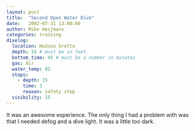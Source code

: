 ```yaml
---
layout: post
title:  "Second Open Water Dive"
date:   2002-07-31 13:00:00
author: Mike Heijmans
categories: training
divelog:
  location: Hudson Grotto
  depth: 35 # must be in feet
  bottom_time: 45 # must be a number in minutes
  gas: Air
  water_temp: 82
  stops:
    - depth: 15
      time: 3
      reason: safety stop
  visibility: 15
---
```

It was an awesome experience. The only thing I had a problem with was that I needed defog and a dive light. It was a little too dark.